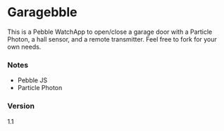 # Garagebble

This is a Pebble WatchApp to open/close a garage door with a Particle Photon, a hall sensor, and a remote transmitter. Feel free to fork for your own needs.

### Notes

- Pebble JS
- Particle Photon

### Version

1.1
